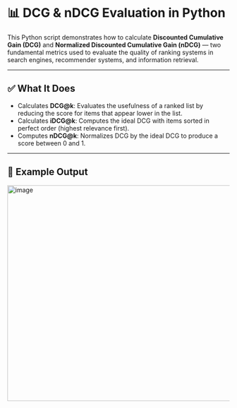 # 📊 DCG & nDCG Evaluation in Python

This Python script demonstrates how to calculate **Discounted Cumulative Gain (DCG)** and **Normalized Discounted Cumulative Gain (nDCG)** — two fundamental metrics used to evaluate the quality of ranking systems in search engines, recommender systems, and information retrieval.

---

## ✅ What It Does

- Calculates **DCG@k**: Evaluates the usefulness of a ranked list by reducing the score for items that appear lower in the list.
- Calculates **iDCG@k**: Computes the ideal DCG with items sorted in perfect order (highest relevance first).
- Computes **nDCG@k**: Normalizes DCG by the ideal DCG to produce a score between 0 and 1.

---

## 📌 Example Output

<img width="815" height="489" alt="image" src="https://github.com/user-attachments/assets/c770f885-3a95-4717-ba8f-49b4cae651c4" />
